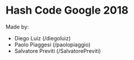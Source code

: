 # Hash Code Google 2018

Made by: 

* Diego Luiz (/diegoluiz)
* Paolo Piaggesi (/paolopiaggio)
* Salvatore Previti (/SalvatorePreviti)

